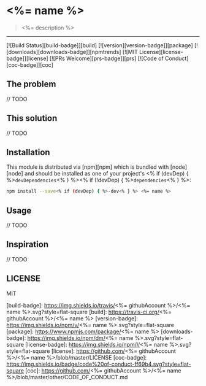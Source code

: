 # <%= name %>

> <%= description %>

<hr />

<!-- prettier-ignore-start -->
[![Build Status][build-badge]][build]
[![version][version-badge]][package]
[![downloads][downloads-badge]][npmtrends]
[![MIT License][license-badge]][license]
[![PRs Welcome][prs-badge]][prs]
[![Code of Conduct][coc-badge]][coc]
<!-- prettier-ignore-end -->

## The problem

// TODO

## This solution

// TODO

## Installation

This module is distributed via [npm][npm] which is bundled with [node][node] and should be installed
as one of your project's <% if (devDep) { %>`devDependencies`<% } %><% if (!devDep) {
%>`dependencies`<% } %>:

```sh
npm install --save<% if (devDep) { %>-dev<% } %> <%= name %>
```

## Usage

// TODO

## Inspiration

// TODO

## LICENSE

MIT

<!-- prettier-ignore-start -->
[build-badge]: https://img.shields.io/travis/<%= githubAccount %>/<%= name %>.svg?style=flat-square
[build]: https://travis-ci.org/<%= githubAccount %>/<%= name %>
[version-badge]: https://img.shields.io/npm/v/<%= name %>.svg?style=flat-square
[package]: https://www.npmjs.com/package/<%= name %>
[downloads-badge]: https://img.shields.io/npm/dm/<%= name %>.svg?style=flat-square
[license-badge]: https://img.shields.io/npm/l/<%= name %>.svg?style=flat-square
[license]: https://github.com/<%= githubAccount %>/<%= name %>/blob/master/LICENSE
[coc-badge]: https://img.shields.io/badge/code%20of-conduct-ff69b4.svg?style=flat-square
[coc]: https://github.com/<%= githubAccount %>/<%= name %>/blob/master/other/CODE_OF_CONDUCT.md
<!-- prettier-ignore-end -->
